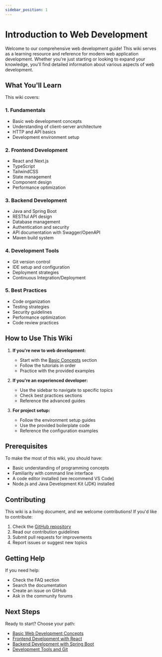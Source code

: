 ```yaml
---
sidebar_position: 1
---
```


# Introduction to Web Development

Welcome to our comprehensive web development guide! This wiki serves as a learning resource and reference for modern web application development. Whether you're just starting or looking to expand your knowledge, you'll find detailed information about various aspects of web development.

## What You'll Learn

This wiki covers:

### 1. Fundamentals
- Basic web development concepts
- Understanding of client-server architecture
- HTTP and API basics
- Development environment setup

### 2. Frontend Development
- React and Next.js
- TypeScript
- TailwindCSS
- State management
- Component design
- Performance optimization

### 3. Backend Development
- Java and Spring Boot
- RESTful API design
- Database management
- Authentication and security
- API documentation with Swagger/OpenAPI
- Maven build system

### 4. Development Tools
- Git version control
- IDE setup and configuration
- Deployment strategies
- Continuous Integration/Deployment

### 5. Best Practices
- Code organization
- Testing strategies
- Security guidelines
- Performance optimization
- Code review practices

## How to Use This Wiki

1. **If you're new to web development:**
   - Start with the [Basic Concepts](./fundamentals/basic-concepts.md) section
   - Follow the tutorials in order
   - Practice with the provided examples

2. **If you're an experienced developer:**
   - Use the sidebar to navigate to specific topics
   - Check best practices sections
   - Reference the advanced guides

3. **For project setup:**
   - Follow the environment setup guides
   - Use the provided boilerplate code
   - Reference the configuration examples

## Prerequisites

To make the most of this wiki, you should have:

- Basic understanding of programming concepts
- Familiarity with command line interface
- A code editor installed (we recommend VS Code)
- Node.js and Java Development Kit (JDK) installed

## Contributing

This wiki is a living document, and we welcome contributions! If you'd like to contribute:

1. Check the [GitHub repository](https://github.com/your-org/development-wiki)
2. Read our contribution guidelines
3. Submit pull requests for improvements
4. Report issues or suggest new topics

## Getting Help

If you need help:

- Check the FAQ section
- Search the documentation
- Create an issue on GitHub
- Ask in the community forums

## Next Steps

Ready to start? Choose your path:

- [Basic Web Development Concepts](./fundamentals/basic-concepts.md)
- [Frontend Development with React](./frontend/overview.md)
- [Backend Development with Spring Boot](./backend/overview.md)
- [Development Tools and Git](./tools/git-guide.md) 